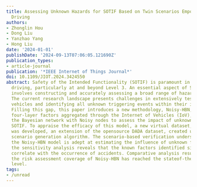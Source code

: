 ```yaml
---
title: Assessing Unknown Hazards for SOTIF Based on Twin Scenarios Empowered Autonomous
  Driving
authors:
- Zhonglin Hou
- Dong Liu
- Yanzhao Yang
- Hong Liu
date: '2024-01-01'
publishDate: '2024-09-13T07:06:05.121690Z'
publication_types:
- article-journal
publication: '*IEEE Internet of Things Journal*'
doi: 10.1109/JIOT.2024.3424550
abstract: Safety of the Intended Functionality (SOTIF) is paramount in autonomous
  driving, particularly at and beyond Level 3. An essential aspect of SOTIF research
  involves constructing and accurately assessing a broad range of hazardous scenarios.
  The current research landscape presents challenges in extensively testing autonomous
  vehicles and identifying all unknown triggering events within their intended functionalities.
  Filling this gap, this paper introduces a new methodology, Noisy-HBN, driven by
  four-layer factors aggregated through the Internet of Vehicles (IoV), which integrates
  the Bayesian network with Noisy nodes to assess the impact of unknown causes on
  SOTIF. To appraise the efficacy of this model, a new virtual dataset, DADA-Plus,
  was developed, an extension of the opensource DADA dataset, created using the twin
  scenario generation algorithm. The scenario-based verification underscores that
  the Noisy-HBN model is adept at estimating the influence of unknown factors. Furthermore,
  the sensitivity analysis reveals that the known factors identified significantly
  correlate with the occurrence of accidents. Comparative analysis results show that
  the risk assessment coverage of Noisy-HBN has reached the stateof-the-art (SOTA)
  level.
tags:
- /unread
---
```

